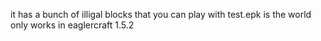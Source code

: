 it has a bunch of illigal blocks that you can play with test.epk is the world only works in eaglercraft 1.5.2
